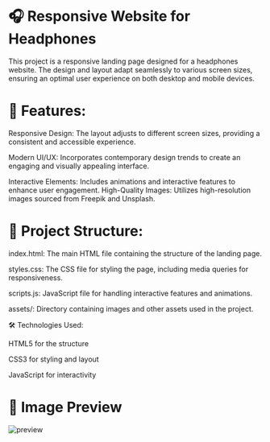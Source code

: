 
# 🎧 Responsive Website for Headphones
This project is a responsive landing page designed for a headphones website. The design and layout adapt seamlessly to various screen sizes, ensuring an optimal user experience on both desktop and mobile devices.

# 📌 Features:
Responsive Design: The layout adjusts to different screen sizes, providing a consistent and accessible experience.

Modern UI/UX: Incorporates contemporary design trends to create an engaging and visually appealing interface.

Interactive Elements: Includes animations and interactive features to enhance user engagement.
High-Quality Images: Utilizes high-resolution images sourced from Freepik and Unsplash.

# 📂 Project Structure:
index.html: The main HTML file containing the structure of the landing page.

styles.css: The CSS file for styling the page, including media queries for responsiveness.

scripts.js: JavaScript file for handling interactive features and animations.

assets/: Directory containing images and other assets used in the project.

🛠️ Technologies Used:

HTML5 for the structure

CSS3 for styling and layout

JavaScript for interactivity



# 📸 Image Preview

![preview](https://github.com/user-attachments/assets/ca994a38-6864-4c04-84f6-cdfa8936355d)


